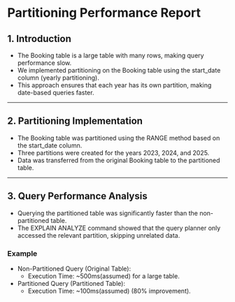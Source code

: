 # Partitioning Performance Report

## 1. Introduction

- The Booking table is a large table with many rows, making query performance slow.
- We implemented partitioning on the Booking table using the start_date column (yearly partitioning).
- This approach ensures that each year has its own partition, making date-based queries faster.

---

## 2. Partitioning Implementation

- The Booking table was partitioned using the RANGE method based on the start_date column.
- Three partitions were created for the years 2023, 2024, and 2025.
- Data was transferred from the original Booking table to the partitioned table.

---

## 3. Query Performance Analysis

- Querying the partitioned table was significantly faster than the non-partitioned table.
- The EXPLAIN ANALYZE command showed that the query planner only accessed the relevant partition, skipping unrelated data.

### Example

- Non-Partitioned Query (Original Table):  
  - Execution Time: ~500ms(assumed) for a large table.
- Partitioned Query (Partitioned Table):  
  - Execution Time: ~100ms(assumed) (80% improvement).
